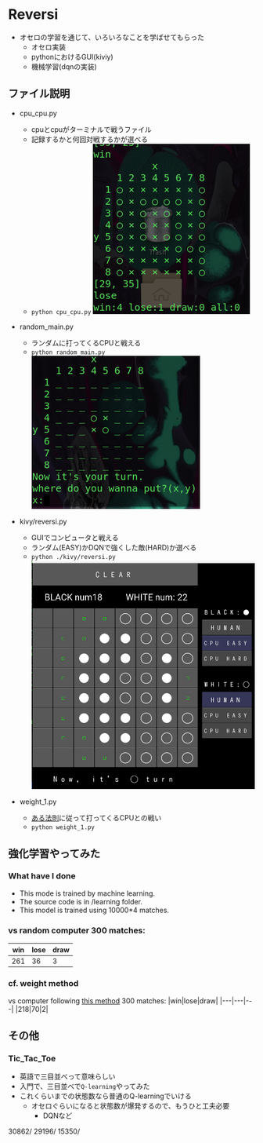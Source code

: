 # Reversi
- オセロの学習を通じて、いろいろなことを学ばせてもらった
  - オセロ実装
  - pythonにおけるGUI(kiviy)
  - 機械学習(dqnの実装)

## ファイル説明
- cpu_cpu.py
  - cpuとcpuがターミナルで戦うファイル
  - 記録するかと何回対戦するかが選べる
  - `python cpu_cpu.py`
  ![](img/cpu_cpu.png)

- random_main.py
  - ランダムに打ってくるCPUと戦える
  - `python random_main.py`
  ![](img/random_main.png)

- kivy/reversi.py
  - GUIでコンピュータと戦える
  - ランダム(EASY)かDQNで強くした敵(HARD)か選べる
  - `python ./kivy/reversi.py`
  ![](img/kivy_main.png)

- weight_1.py
  - [ある法則](https://uguisu.skr.jp/othello/5-1.html)に従って打ってくるCPUとの戦い
  - `python weight_1.py`

## 強化学習やってみた

### What have I done
- This mode is trained by machine learning.
- The source code is in /learning folder.
- This model is trained using 10000*4 matches.

### vs random computer 300 matches:
|win|lose|draw|
|---|---|---|
|261|36|3|

### cf. weight method
vs computer following [this method](https://uguisu.skr.jp/othello/5-1.html) 300 matches:
|win|lose|draw|
|---|---|---|
|218|70|2|


## その他

### Tic_Tac_Toe
- 英語で三目並べって意味らしい
- 入門で、三目並べで`Q-learning`やってみた
- これくらいまでの状態数なら普通のQ-learningでいける
  - オセロぐらいになると状態数が爆発するので、もうひと工夫必要
    - DQNなど


30862/
29196/
15350/
